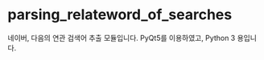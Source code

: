 parsing_relateword_of_searches
==============================

네이버, 다음의 연관 검색어 추출 모듈입니다. PyQt5를 이용하였고, Python 3 용입니다. 

